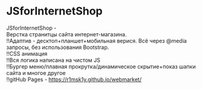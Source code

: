 # JSforInternetShop
JSforInternetShop - </br>
Верстка странитцы сайта интернет-магазина.</br>
!!Адаптив - десктоп+планшет+мобильная верися. Всё через @media запросы, без использования Bootstrap.</br>
!!CSS анимация</br>
!!Вся логика написана на чистом JS</br>
!!Бургер меню/плавная прокрутка/динамическое скрытие+показ шапки сайта и многое другое</br>
!!gitHub Pages - https://r1msk1y.github.io/webmarket/

